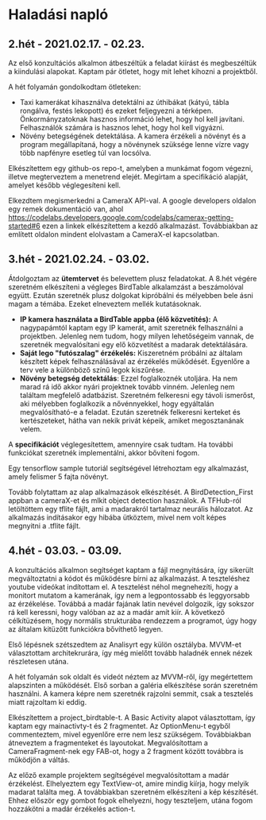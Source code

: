 # Haladási napló

## 2.hét - 2021.02.17. - 02.23.

Az első konzultációs alkalmon átbeszéltük a feladat kiírást és megbeszéltük a kiindulási alapokat. Kaptam pár ötletet, hogy mit lehet kihozni a projektből.

A hét folyamán gondolkodtam ötleteken:
 * Taxi kamerákat kihasználva detektálni az úthibákat (kátyú, tábla rongálva, festés lekopott) és ezeket feljegyezni a térképen. Önkormányzatoknak hasznos információ lehet, hogy hol kell javítani. Felhasználók számára is hasznos lehet, hogy hol kell vigyázni.
  * Növény betegségének detektálása. A kamera érzékeli a növényt és a program megállapítaná, hogy a növénynek szüksége lenne vízre vagy több napfényre esetleg túl van locsólva.

Elkészítettem egy github-os repo-t, amelyben a munkámat fogom végezni, illetve megterveztem a menetrend elejét. Megírtam a specifikáció alapját, amelyet később véglegesíteni kell.

Elkezdtem megismerkedni a CameraX API-val. A google developers oldalon egy remek dokumentáció van, ahol https://codelabs.developers.google.com/codelabs/camerax-getting-started#6 ezen a linkek elkészítettem a kezdő alkalmazást. Továbbiakban az említett oldalon mindent elolvastam a CameraX-el kapcsolatban.

## 3.hét - 2021.02.24. - 03.02.

Átdolgoztam az **ütemtervet** és belevettem plusz feladatokat. A 8.hét végére szeretném elkészíteni a végleges BirdTable alkalamzást a beszámolóval együtt. Ezután szeretnék plusz dolgokat kipróbálni és mélyebben bele ásni magam a témába. Ezeket elneveztem mellék kutatásoknak.
 * **IP kamera használata a BirdTable appba (élő közvetítés):** A nagypapámtól kaptam egy IP kamerát, amit szeretnék felhasználni a projektben. Jelenleg nem tudom, hogy milyen lehetőségeim vannak, de szeretnék megvalósítani egy elő közvetítést a madarak detektálására.
 * **Saját lego "futószalag" érzékelés:** Kiszeretném próbálni az általam készített képek felhasználásával az érzékelés mükődését. Egyenlőre a terv vele a különböző színű legok kiszűrése.
 * **Növény betegség detektálás**: Ezzel foglalkoznék utoljára. Ha nem marad rá idő akkor nyári projektnek tovább vinném. Jelenleg nem találtam megfelelő adatbázist. Szeretném felkeresni egy távoli ismerőst, aki mélyebben foglalkozik a nővénnyekkel, hogy egyáltalán megvalósítható-e a feladat. Ezután szeretnék felkeresni kerteket és kertészeteket, hátha van nekik privát képeik, amiket megosztanának velem.

 A **specifikációt** véglegesítettem, amennyire csak tudtam. Ha további funkciókat szeretnék implementálni, akkor bővíteni fogom.

Egy tensorflow sample tutoriál segítségével létrehoztam egy alkalmazást, amely felismer 5 fajta növényt. 

Tovább folytattam az alap alkalmazások elkészítését. A BirdDetection_First appban a cameraX-et és mlkit object detection használok. A TFHub-ról letöltöttem egy tflite fájlt, ami a madarakról tartalmaz neurális hálozatot. Az alkalmazás indításakor egy hibába ütköztem, mivel nem volt képes megnyitni a .tflite fájlt.

## 4.hét - 03.03. - 03.09.

A konzultációs alkalmon segítséget kaptam a fájl megnyitására, így sikerült megváltoztatni a kódot és működésre bírni az alkalmazást. A teszteléshez youtube videókat indítottam el. A tesztelést néhol megnehezíti, hogy a monitort mutatom a kamerának, így nem a legpontossabb és leggyorsabb az érzékelése. Továbbá a madár fajának latin nevével dolgozik, így sokszor rá kell keressni, hogy valóban az az a madár amít kiír. A következő célkítüzésem, hogy normális strukturába rendezzem a programot, úgy hogy az általam kitüzőtt funkciókra bővíthető legyen.

Első lépésnek szétszedtem az Analisyrt egy külön osztályba. MVVM-et választottam architekrurára, így még mielőtt tovább haladnék ennek nézek részletesen utána.

A hét folyamán sok oldalt és videót néztem az MVVM-ről, így megértettem alapszinten a működését. Első sorban a galéria elkészítése során szeretném használni. A kamera képre nem szeretnék rajzolni semmit, csak a tesztelés miatt rajzoltam ki eddig.

Elkészítettem a project_birdtable-t. A Basic Activity alapot választottam, így kaptam egy mainactivty-t és 2 fragmentet. Az OptionMenu-t egyből commenteztem, mivel egyenlőre erre nem lesz szükségem. Továbbiakban átneveztem a fragmenteket és layoutokat. Megvalósítottam a CameraFragment-nek egy FAB-ot, hogy a 2 fragment között továbbra is működjön a váltás.

Az előző example projektem segítségével megvalósítottam a madár érzékelést. Elhelyeztem egy TextView-ot, amire mindig kiírja, hogy melyik madarat találta meg. A továbbiakban szeretném elkészíteni a kép készítését. Ehhez először egy gombot fogok elhelyezni, hogy teszteljem, utána fogom hozzákötni a madár érzékelés action-t.